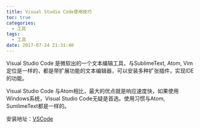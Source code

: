 ```yaml
---
title: Visual Studio Code使用技巧
toc: true
categories:
  - 工具
tags:
  - 工具
date: 2017-07-24 21:31:40
---
```


Visual Studio Code 是微软出的一个文本编辑工具，与SublimeText, Atom, Vim定位是一样的，都是带扩展功能的文本编辑器，可以安装多种扩张插件，实现IDE的功能。

<!-- more -->

 Visual Studio Code 与Atom相比，最大的优点就是响应速度快，如果使用Windows系统，Visual Studio Code无疑是首选。使用习惯与Atom, SumlimeText都是一样的。

 安装地址：[VSCode](https://code.visualstudio.com/)
